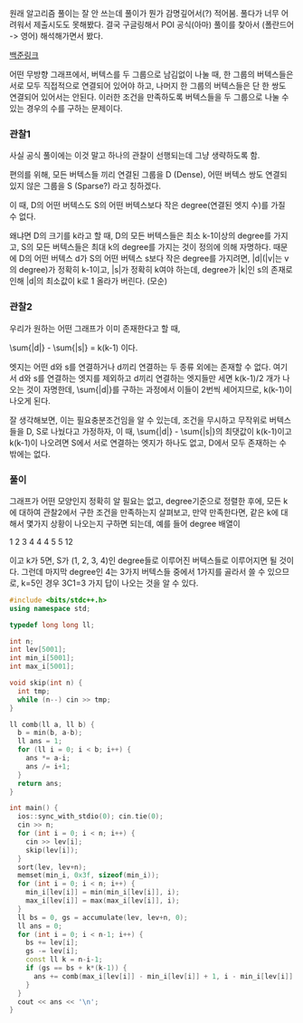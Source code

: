 원래 알고리즘 풀이는 잘 안 쓰는데 풀이가 뭔가 감명깊어서(?) 적어봄. 풀다가 너무 어려워서 제출시도도 못해봤다. 결국 구글링해서 POI 공식(아마) 풀이를 찾아서 (폴란드어 -> 영어) 해석해가면서 봤다.

[백준링크](http://noj.am/8202)

어떤 무방향 그래프에서, 버텍스를 두 그룹으로 남김없이 나눌 때, 한 그룹의 버텍스들은 서로 모두 직접적으로 연결되어 있어야 하고, 나머지 한 그룹의 버텍스들은 단 한 쌍도 연결되어 있어서는 안된다. 이러한 조건을 만족하도록 버텍스들을 두 그룹으로 나눌 수 있는 경우의 수를 구하는 문제이다.

### 관찰1

사실 공식 풀이에는 이것 말고 하나의 관찰이 선행되는데 그냥 생략하도록 함.

편의를 위해, 모든 버텍스들 끼리 연결된 그룹을 D (Dense), 어떤 버텍스 쌍도 연결되 있지 않은 그룹을 S (Sparse?) 라고 칭하겠다.

이 때, D의 어떤 버텍스도 S의 어떤 버텍스보다 작은 degree(연결된 엣지 수)를 가질 수 없다.

왜냐면 D의 크기를 k라고 할 때, D의 모든 버텍스들은 최소 k-1이상의 degree를 가지고, S의 모든 버텍스들은 최대 k의 degree를 가지는 것이 정의에 의해 자명하다. 때문에 D의 어떤 버텍스 d가 S의 어떤 버텍스 s보다 작은 degree를 가지려면, |d|(|v|는 v의 degree)가 정확히 k-1이고, |s|가 정확히 k여야 하는데, degree가 |k|인 s의 존재로 인해 |d|의 최소값이 k로 1 올라가 버린다. (모순)

### 관찰2

우리가 원하는 어떤 그래프가 이미 존재한다고 할 때,

\sum{|d|} - \sum{|s|} = k(k-1) 이다.

엣지는 어떤 d와 s를 연결하거나 d끼리 연결하는 두 종류 외에는 존재할 수 없다. 여기서 d와 s를 연결하는 엣지를 제외하고 d끼리 연결하는 엣지들만 세면 k(k-1)/2 개가 나오는 것이 자명한데, \sum{|d|}를 구하는 과정에서 이들이 2번씩 세어지므로, k(k-1)이 나오게 된다.

잘 생각해보면, 이는 필요충분조건임을 알 수 있는데, 조건을 무시하고 무작위로 버텍스들을 D, S로 나눴다고 가정하자, 이 때, \sum{|d|} - \sum{|s|}의 최댓값이 k(k-1)이고 k(k-1)이 나오려면 S에서 서로 연결하는 엣지가 하나도 없고, D에서 모두 존재하는 수 밖에는 없다.

### 풀이

그래프가 어떤 모양인지 정확히 알 필요는 없고, degree기준으로 정렬한 후에, 모든 k에 대하여 관찰2에서 구한 조건을 만족하는지 살펴보고, 만약 만족한다면, 같은 k에 대해서 몇가지 상황이 나오는지 구하면 되는데, 예를 들어 degree 배열이

1 2 3 4 4 4 5 5 12

이고 k가 5면, S가 (1, 2, 3, 4)인 degree들로 이루어진 버텍스들로 이루어지면 될 것이다. 그런데 마지막 degree인 4는 3가지 버텍스들 중에서 1가지를 골라서 쓸 수 있으므로, k=5인 경우 3C1=3 가지 답이 나오는 것을 알 수 있다.

```cpp
#include <bits/stdc++.h>
using namespace std;

typedef long long ll;

int n;
int lev[5001];
int min_i[5001];
int max_i[5001];

void skip(int n) {
  int tmp;
  while (n--) cin >> tmp;
}

ll comb(ll a, ll b) {
  b = min(b, a-b);
  ll ans = 1;
  for (ll i = 0; i < b; i++) {
    ans *= a-i;
    ans /= i+1;
  }
  return ans;
}

int main() {
  ios::sync_with_stdio(0); cin.tie(0);
  cin >> n;
  for (int i = 0; i < n; i++) {
    cin >> lev[i];
    skip(lev[i]);
  }
  sort(lev, lev+n);
  memset(min_i, 0x3f, sizeof(min_i));
  for (int i = 0; i < n; i++) {
    min_i[lev[i]] = min(min_i[lev[i]], i);
    max_i[lev[i]] = max(max_i[lev[i]], i);
  }
  ll bs = 0, gs = accumulate(lev, lev+n, 0);
  ll ans = 0;
  for (int i = 0; i < n-1; i++) {
    bs += lev[i];
    gs -= lev[i];
    const ll k = n-i-1;
    if (gs == bs + k*(k-1)) {
      ans += comb(max_i[lev[i]] - min_i[lev[i]] + 1, i - min_i[lev[i]] + 1);
    }
  }
  cout << ans << '\n';
}
```

